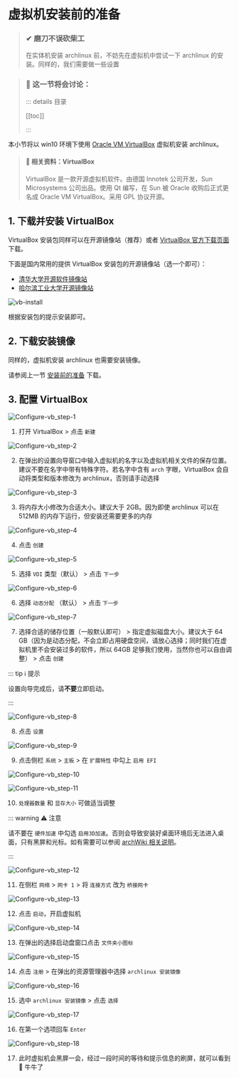 # 虚拟机安装前的准备

> ### ✔ 磨刀不误砍柴工
>
> 在实体机安装 archlinux 前，不妨先在虚拟机中尝试一下 archlinux 的安装。同样的，我们需要做一些设置

> ### 🔖 这一节将会讨论：
>
> ::: details 目录
>
> [[toc]]
>
> :::

本小节将以 win10 环境下使用 [Oracle VM VirtualBox](https://www.virtualbox.org/) 虚拟机安装 archlinux。

> #### 📑 相关资料：VirtualBox
>
> VirtualBox 是一款开源虚拟机软件。由德国 Innotek 公司开发，Sun Microsystems 公司出品。使用 Qt 编写，在 Sun 被 Oracle 收购后正式更名成 Oracle VM VirtualBox。采用 GPL 协议开源。

## 1. 下载并安装 VirtualBox

VirtualBox 安装包同样可以在开源镜像站（推荐）或者 [VirtualBox 官方下载页面](https://archlinux.org/download/) 下载。

下面是国内常用的提供 VirtualBox 安装包的开源镜像站（选一个即可）：

- [清华大学开源软件镜像站](https://mirrors.tuna.tsinghua.edu.cn/help/virtualbox/)
- [哈尔滨工业大学开源镜像站](https://mirrors.hit.edu.cn/virtualbox/)

![vb-install](../static/rookie/pre-virt_vb-install-1.png)

根据安装包的提示安装即可。

## 2. 下载安装镜像

同样的，虚拟机安装 archlinux 也需要安装镜像。

请参阅上一节 [安装前的准备](./pre-install.md#_2-下载安装镜像) 下载。

## 3. 配置 VirtualBox

![Configure-vb_step-1](../static/rookie/pre-virt_vb-1.png)

1. 打开 VirtualBox > 点击 `新建`

![Configure-vb_step-2](../static/rookie/pre-virt_vb-2.png)

2. 在弹出的设置向导窗口中输入虚拟机的名字以及虚拟机相关文件的保存位置。建议不要在名字中带有特殊字符。若名字中含有 `arch` 字眼，VirtualBox 会自动将类型和版本修改为 archlinux，否则请手动选择

![Configure-vb_step-3](../static/rookie/pre-virt_vb-3.png)

3. 将内存大小修改为合适大小。建议大于 2GB。因为即使 archlinux 可以在 512MB 的内存下运行，但安装还需要更多的内存

![Configure-vb_step-4](../static/rookie/pre-virt_vb-4.png)

4. 点击 `创建`

![Configure-vb_step-5](../static/rookie/pre-virt_vb-5.png)

5. 选择 `VDI` 类型（默认） > 点击 `下一步`

![Configure-vb_step-6](../static/rookie/pre-virt_vb-6.png)

6. 选择 `动态分配` （默认） > 点击 `下一步`

![Configure-vb_step-7](../static/rookie/pre-virt_vb-7.png)

7. 选择合适的储存位置（一般默认即可） > 指定虚拟磁盘大小。建议大于 64 GB（因为是动态分配，不会立即占用硬盘空间，请放心选择；同时我们在虚拟机里不会安装过多的软件，所以 64GB 足够我们使用，当然你也可以自由调整） > 点击 `创建`

::: tip ℹ️ 提示

设置向导完成后，请**不要**立即启动。

:::

![Configure-vb_step-8](../static/rookie/pre-virt_vb-8.png)

8. 点击 `设置`

![Configure-vb_step-9](../static/rookie/pre-virt_vb-9.png)

9. 点击侧栏 `系统` > `主板` > 在 `扩展特性` 中勾上 `启用 EFI`

![Configure-vb_step-10](../static/rookie/pre-virt_vb-10.png)

![Configure-vb_step-11](../static/rookie/pre-virt_vb-11.png)

10. `处理器数量` 和 `显存大小` 可做适当调整

::: warning ⚠️ 注意

请不要在 `硬件加速` 中勾选 `启用3D加速`。否则会导致安装好桌面环境后无法进入桌面，只有黑屏和光标。如有需要可以参阅 [archWiki 相关说明](<https://wiki.archlinux.org/title/VirtualBox_(%E7%AE%80%E4%BD%93%E4%B8%AD%E6%96%87)#Arch_Linux_guest%E8%99%9A%E6%8B%9F%E6%9C%BA%E4%B8%AD%E6%B2%A1%E6%9C%89%E7%A1%AC%E4%BB%B63D%E5%8A%A0%E9%80%9F>)。

:::

![Configure-vb_step-12](../static/rookie/pre-virt_vb-12.png)

11. 在侧栏 `网络` > `网卡 1` > 将 `连接方式` 改为 `桥接网卡`

![Configure-vb_step-13](../static/rookie/pre-virt_vb-13.png)

12. 点击 `启动`，开启虚拟机

![Configure-vb_step-14](../static/rookie/pre-virt_vb-14.png)

13. 在弹出的选择启动盘窗口点击 `文件夹小图标`

![Configure-vb_step-15](../static/rookie/pre-virt_vb-15.png)

14. 点击 `注册` > 在弹出的资源管理器中选择 `archlinux 安装镜像`

![Configure-vb_step-16](../static/rookie/pre-virt_vb-16.png)

15. 选中 `archlinux 安装镜像` > 点击 `选择`

![Configure-vb_step-17](../static/rookie/pre-virt_vb-17.png)

16. 在第一个选项回车 `Enter`

![Configure-vb_step-18](../static/rookie/pre-virt_vb-18.png)

17. 此时虚拟机会黑屏一会，经过一段时间的等待和提示信息的刷屏，就可以看到 🐂 牛牛了
